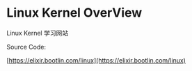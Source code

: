 Linux Kernel OverView
=======



Linux Kernel 学习网站

Source Code:

[https://elixir.bootlin.com/linux](https://elixir.bootlin.com/linux)




